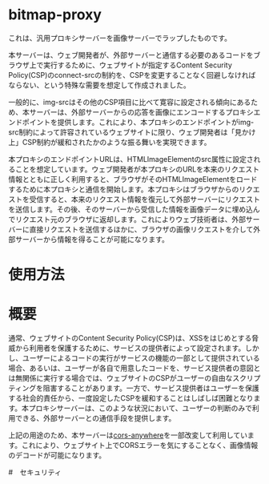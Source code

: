 
# bitmap-proxy

これは、汎用プロキシサーバーを画像サーバーでラップしたものです。

本サーバーは、ウェブ開発者が、外部サーバーと通信する必要のあるコードをブラウザ上で実行するために、ウェブサイトが指定するContent Security Policy(CSP)のconnect-srcの制約を、CSPを変更することなく回避しなければならない、という特殊な需要を想定して作成されました。

一般的に、img-srcはその他のCSP項目に比べて寛容に設定される傾向にあるため、本サーバーは、外部サーバーからの応答を画像にエンコードするプロキシエンドポイントを提供します。これにより、本プロキシのエンドポイントがimg-src制約によって許容されているウェブサイトに限り、ウェブ開発者は「見かけ上」CSP制約が緩和されたかのような振る舞いを実現できます。

本プロキシのエンドポイントURLは、HTMLImageElementのsrc属性に設定されることを想定しています。ウェブ開発者が本プロキシのURLを本来のリクエスト情報とともに正しく利用すると、ブラウザがそのHTMLImageElementをロードするために本プロキシと通信を開始します。本プロキシはブラウザからのリクエストを受信すると、本来のリクエスト情報を復元して外部サーバーにリクエストを送信します。その後、そのサーバーから受信した情報を画像データに埋め込んでリクエスト元のブラウザに返却します。これによりウェブ技術者は、外部サーバーに直接リクエストを送信するほかに、ブラウザの画像リクエストを介して外部サーバーから情報を得ることが可能になります。

# 使用方法



# 概要

通常、ウェブサイトのContent Security Policy(CSP)は、XSSをはじめとする脅威から利用者を保護するために、サービスの提供者によって設定されます。しかし、ユーザーによるコードの実行がサービスの機能の一部として提供されている場合、あるいは、ユーザーが各自で用意したコードを、サービス提供者の意図とは無関係に実行する場合では、ウェブサイトのCSPがユーザーの自由なスクリプティングを阻害することがあります。一方で、サービス提供者はユーザーを保護する社会的責任から、一度設定したCSPを緩和することはしばしば困難となります。本プロキシサーバーは、このような状況において、ユーザーの判断のみで利用できる、外部サーバーとの通信手段を提供します。

上記の用途のため、本サーバーは[cors-anywhere]()を一部改変して利用しています。これにより、ウェブサイト上でCORSエラーを気にすることなく、画像情報のデコードが可能になります。

#　セキュリティ
